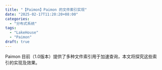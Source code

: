 ```yaml
---
title: "【Paimon】Paimon 的文件索引实现"
date: "2025-02-17T11:20:20+08:00"
categories:
  - "分布式系统"
tags:
  - "LakeHouse"
  - "Paimon"
draft: true
---
```

Paimon 目前（1.0版本）提供了多种文件索引用于加速查询，本文将探究这些索引的实现及效果。
<!--more-->

